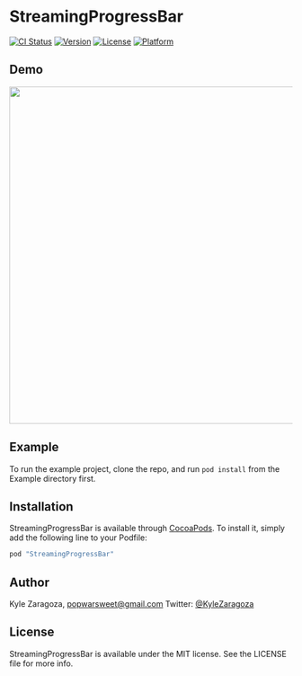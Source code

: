 # StreamingProgressBar

[![CI Status](http://img.shields.io/travis/popwarsweet/StreamingProgressBar.svg?style=flat)](https://travis-ci.org/popwarsweet/StreamingProgressBar)
[![Version](https://img.shields.io/cocoapods/v/StreamingProgressBar.svg?style=flat)](http://cocoapods.org/pods/StreamingProgressBar)
[![License](https://img.shields.io/cocoapods/l/StreamingProgressBar.svg?style=flat)](http://cocoapods.org/pods/StreamingProgressBar)
[![Platform](https://img.shields.io/cocoapods/p/StreamingProgressBar.svg?style=flat)](http://cocoapods.org/pods/StreamingProgressBar)

## Demo
<img src="https://github.com/popwarsweet/StreamingProgressBar/blob/master/demo.gif" width="600">

## Example

To run the example project, clone the repo, and run `pod install` from the Example directory first.

## Installation

StreamingProgressBar is available through [CocoaPods](http://cocoapods.org). To install
it, simply add the following line to your Podfile:

```ruby
pod "StreamingProgressBar"
```

## Author

Kyle Zaragoza, popwarsweet@gmail.com
Twitter: [@KyleZaragoza](https://twitter.com/kylezaragoza)

## License

StreamingProgressBar is available under the MIT license. See the LICENSE file for more info.
